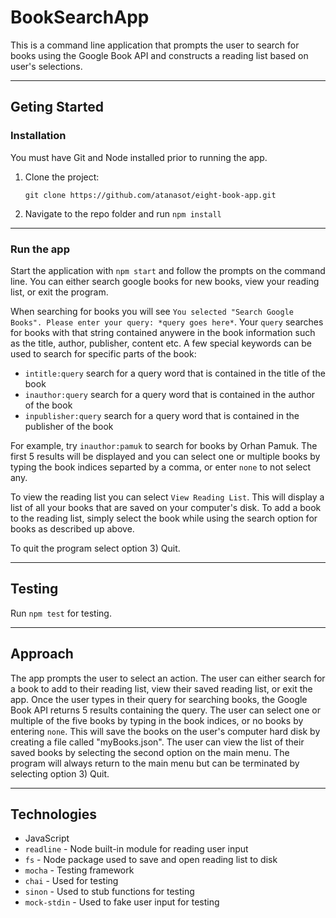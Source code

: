 # BookSearchApp

This is a command line application that prompts the user to search for books using the Google Book API and constructs a reading list based on user's selections.

---

## Geting Started

### Installation

You must have Git and Node installed prior to running the app.

1. Clone the project:

   `git clone https://github.com/atanasot/eight-book-app.git`

2. Navigate to the repo folder and run `npm install`

---

### Run the app

Start the application with `npm start` and follow the prompts on the command line. You can either search google books for new books, view your reading list, or exit the program.

When searching for books you will see `You selected "Search Google Books". Please enter your query: *query goes here*`. Your `query` searches for books with that string contained anywere in the book information such as the title, author, publisher, content etc. A few special keywords can be used to search for specific parts of the book:

- `intitle:query` search for a query word that is contained in the title of the book
- `inauthor:query` search for a query word that is contained in the author of the book
- `inpublisher:query` search for a query word that is contained in the publisher of the book

For example, try `inauthor:pamuk` to search for books by Orhan Pamuk. The first 5 results will be displayed and you can select one or multiple books by typing the book indices separted by a comma, or enter `none` to not select any.

To view the reading list you can select `View Reading List`. This will display a list of all your books that are saved on your computer's disk. To add a book to the reading list, simply select the book while using the search option for books as described up above.

To quit the program select option 3) Quit.

---

## Testing

Run `npm test` for testing.

---

## Approach

The app prompts the user to select an action. The user can either search for a book to add to their reading list, view their saved reading list, or exit the app. Once the user types in their query for searching books, the Google Book API returns 5 results containing the query. The user can select one or multiple of the five books by typing in the book indices, or no books by entering `none`. This will save the books on the user's computer hard disk by creating a file called "myBooks.json". The user can view the list of their saved books by selecting the second option on the main menu. The program will always return to the main menu but can be terminated by selecting option 3) Quit.

---

## Technologies

- JavaScript
- `readline` - Node built-in module for reading user input
- `fs` - Node package used to save and open reading list to disk
- `mocha` - Testing framework
- `chai` - Used for testing
- `sinon` - Used to stub functions for testing
- `mock-stdin` - Used to fake user input for testing
